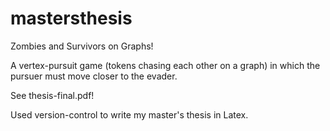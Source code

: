 # mastersthesis

Zombies and Survivors on Graphs!

A vertex-pursuit game (tokens chasing each other on a graph) in which the pursuer must move closer to the evader.

See thesis-final.pdf!

Used version-control to write my master's thesis in Latex.

